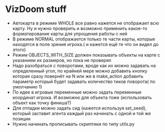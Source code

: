 # VizDoom stuff
- Автокарта в режиме WHOLE все равно кажется не отображает всю карту.  Ну и нужно проверить и возможно применить какое-то форматирование карты для упрощения работы с ней
- В режиме NORMAL отображается только те части карты, которые находятся в поле зрения игрока.( и кажется ещё те что он видел до этого)
- Режим OBJECTS_WITH_SIZE должен показывать объекты на карте с указанием их размеров, но пока не проверял
- Надо разобраться с поворотами, вроде как их можно задавать на определенный угол, по крайней мере можно добавить кнопку которая сразу повернёт на N или же в make_action добавить параметр который будет задавать количество тиков поворота( по умолчанию 1)
- По идее в игровые переменные можно задать переменные координат игрока. И возможно для объекта тоже (использовать объект как точку финиша?)
- Для отладки можно задать сид (кажется используя set_seed), который заставит агента каждый раз начинать с одной и той же позиции
- Нужно начинать прописывать скриптики по типу utils.py

